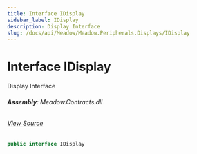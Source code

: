 ```yaml
---
title: Interface IDisplay
sidebar_label: IDisplay
description: Display Interface
slug: /docs/api/Meadow/Meadow.Peripherals.Displays/IDisplay
---
```

# Interface IDisplay
Display Interface

###### **Assembly**: Meadow.Contracts.dll
###### [View Source](https://github.com/WildernessLabs/Meadow.Contracts.git/blob/develop/Source/Meadow.Contracts/Peripherals/Displays/IDisplay.cs#L6)
```csharp title="Declaration"
public interface IDisplay
```
